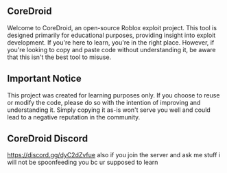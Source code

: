## CoreDroid

Welcome to CoreDroid, an open-source Roblox exploit project. This tool is designed primarily for educational purposes, providing insight into exploit development. If you're here to learn, you're in the right place. However, if you're looking to copy and paste code without understanding it, be aware that this isn't the best tool to misuse.

## Important Notice
This project was created for learning purposes only. If you choose to reuse or modify the code, please do so with the intention of improving and understanding it. Simply copying it as-is won't serve you well and could lead to a negative reputation in the community.

## CoreDroid Discord
https://discord.gg/dyC2dZvfue
also if you join the server and ask me stuff i will not be spoonfeeding you bc ur supposed to learn


